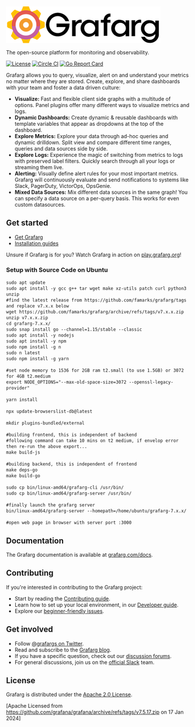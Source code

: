 ![Grafarg](docs/logo-horizontal.png)

The open-source platform for monitoring and observability.

[![License](https://img.shields.io/github/license/grafarg/grafarg)](LICENSE)
[![Circle CI](https://img.shields.io/circleci/build/gh/grafarg/grafarg)](https://circleci.com/gh/grafarg/grafarg)
[![Go Report Card](https://goreportcard.com/badge/github.com/famarks/grafarg)](https://goreportcard.com/report/github.com/famarks/grafarg)

Grafarg allows you to query, visualize, alert on and understand your metrics no matter where they are stored. Create, explore, and share dashboards with your team and foster a data driven culture:

- **Visualize:** Fast and flexible client side graphs with a multitude of options. Panel plugins offer many different ways to visualize metrics and logs.
- **Dynamic Dashboards:** Create dynamic & reusable dashboards with template variables that appear as dropdowns at the top of the dashboard.
- **Explore Metrics:** Explore your data through ad-hoc queries and dynamic drilldown. Split view and compare different time ranges, queries and data sources side by side.
- **Explore Logs:** Experience the magic of switching from metrics to logs with preserved label filters. Quickly search through all your logs or streaming them live.
- **Alerting:** Visually define alert rules for your most important metrics. Grafarg will continuously evaluate and send notifications to systems like Slack, PagerDuty, VictorOps, OpsGenie.
- **Mixed Data Sources:** Mix different data sources in the same graph! You can specify a data source on a per-query basis. This works for even custom datasources.

## Get started

- [Get Grafarg](https://grafarg.com/get)
- [Installation guides](http://docs.grafarg.org/installation/)

Unsure if Grafarg is for you? Watch Grafarg in action on [play.grafarg.org](https://play.grafarg.org/)!

### Setup with Source Code on Ubuntu

```
sudo apt update
sudo apt install -y gcc g++ tar wget make xz-utils patch curl python3 unzip
#find the latest release from https://github.com/famarks/grafarg/tags and replace v7.x.x below
wget https://github.com/famarks/grafarg/archive/refs/tags/v7.x.x.zip 
unzip v7.x.x.zip
cd grafarg-7.x.x/
sudo snap install go --channel=1.15/stable --classic
sudo apt install -y nodejs
sudo apt install -y npm
sudo npm install -g n
sudo n latest
sudo npm install -g yarn

#set node memory to 1536 for 2GB ram t2.small (to use 1.5GB) or 3072 for 4GB t2.medium
export NODE_OPTIONS="--max-old-space-size=3072 --openssl-legacy-provider"
	
yarn install

npx update-browserslist-db@latest

mkdir plugins-bundled/external

#building frontend, this is independent of backend
#following command can take 10 mins on t2 medium, if envelop error then re-run the above export...
make build-js

#building backend, this is independent of frontend
make deps-go
make build-go

sudo cp bin/linux-amd64/grafarg-cli /usr/bin/
sudo cp bin/linux-amd64/grafarg-server /usr/bin/

#finally launch the grafarg server
bin/linux-amd64/grafarg-server --homepath=/home/ubuntu/grafarg-7.x.x/

#open web page in browser with server port :3000
```

## Documentation

The Grafarg documentation is available at [grafarg.com/docs](https://grafarg.com/docs/).

## Contributing

If you're interested in contributing to the Grafarg project:

- Start by reading the [Contributing guide](/CONTRIBUTING.md).
- Learn how to set up your local environment, in our [Developer guide](/contribute/developer-guide.md).
- Explore our [beginner-friendly issues](https://github.com/famarks/grafarg/issues?q=is%3Aopen+is%3Aissue+label%3A%22beginner+friendly%22).

## Get involved

- Follow [@grafargs on Twitter](https://twitter.com/grafargs/).
- Read and subscribe to the [Grafarg blog](https://grafarg.com/blog/).
- If you have a specific question, check out our [discussion forums](https://community.grafarg.com/).
- For general discussions, join us on the [official Slack](http://slack.raintank.io/) team.

## License

Grafarg is distributed under the [Apache 2.0 License](https://github.com/famarks/grafarg/blob/master/LICENSE).

[Apache Licensed from https://github.com/grafana/grafana/archive/refs/tags/v7.5.17.zip on 17 Jan 2024]
